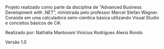 Projeto realizado como parte da disciplina de "Advanced Business Development with .NET", ministrada pelo professor Marcel Stefan Wagner.
Consiste em uma calculadora semi-cientíca básica utilizando Visual Studio e conceitos básicos de C#.

Realizado por:
Nathália Mantovani
Vinicius Rodrigues
Alexis Rondo

Versão 1.0

